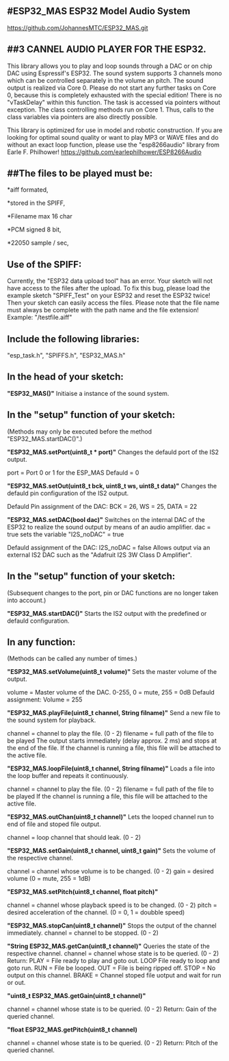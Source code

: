 #ESP32_MAS ESP32 Model Audio System
--------------------------------------------------------------------------------------------

https://github.com/JohannesMTC/ESP32_MAS.git
  
##3 CANNEL AUDIO PLAYER FOR THE ESP32.
---------------------------------------------------------------------------------------------
This library allows you to play and loop sounds through a DAC or on chip DAC
using Espressif's ESP32.
The sound system supports 3 channels mono which can be controlled separately
in the volume an pitch.
The sound output is realized via Core 0. Please do not start any further tasks on Core 0,
because this is completely exhausted with the special edition! There is no "vTaskDelay"
within this function. The task is accessed via pointers without exception.
The class controlling methods run on Core 1.
Thus, calls to the class variables via pointers are also directly possible.
  
This library is optimized for use in model and robotic construction. If you are looking for optimal sound quality or want to play MP3 or WAVE files and do without an exact loop function, please use the "esp8266audio" library from Earle F. Philhower!
https://github.com/earlephilhower/ESP8266Audio
 
##The files to be played must be:
---------------------------------------------------------------------------------------------
*aiff formated,

*stored in the SPIFF,

*Filename max 16 char

*PCM signed 8 bit,

*22050 sample / sec,
  
Use of the SPIFF:
---------------------------------------------------------------------------------------------
Currently, the "ESP32 data upload tool" has an error. Your sketch will not have access to the files after the upload. To fix this bug, please load the example sketch "SPIFF_Test" on your ESP32 and reset the ESP32 twice! Then your sketch can easily access the files. Please note that the file name must always be complete with the path name and the file extension!
Example: "/testfile.aiff"

Include the following libraries:  
---------------------------------------------------------------------------------------------
"esp_task.h",  "SPIFFS.h",  "ESP32_MAS.h"

In the head of your sketch:
---------------------------------------------------------------------------------------------
**"ESP32_MAS()"**  Initiaise a instance of the sound system.

In the "setup" function of your sketch:  
---------------------------------------------------------------------------------------------
(Methods may only be executed before the method "ESP32_MAS.startDAC()".)

**"ESP32_MAS.setPort(uint8_t * port)"** Changes the defauld port of the IS2 output.

port = Port 0 or 1 for the ESP_MAS  Defauld = 0

**"ESP32_MAS.setOut(uint8_t bck, uint8_t ws, uint8_t data)"**  Changes the defauld pin configuration of the IS2 output.

Defauld Pin assignment of the DAC:  BCK = 26,  WS = 25,  DATA = 22

**"ESP32_MAS.setDAC(bool dac)"**  Switches on the internal DAC of the ESP32 to realize the sound output by means of an audio amplifier.
dac = true sets the variable "I2S_noDAC" = true

Defauld assignment of the DAC:  I2S_noDAC = false   Allows output via an external IS2 DAC such as the "Adafruit I2S 3W Class D Amplifier".
  
In the "setup" function of your sketch:
---------------------------------------------------------------------------------------------
(Subsequent changes to the port, pin or DAC functions are no longer taken into account.)

**"ESP32_MAS.startDAC()"** Starts the IS2 output with the predefined or defauld configuration.
  
In any function:
---------------------------------------------------------------------------------------------
(Methods can be called any number of times.)
  
**"ESP32_MAS.setVolume(uint8_t volume)"** Sets the master volume of the output.

volume = Master volume of the DAC. 0-255, 0 = mute, 255 = 0dB  Defauld assignment:  Volume = 255
  
**"ESP32_MAS.playFile(uint8_t channel, String filname)"**  Send a new file to the sound system for playback.

channel = channel to play the file. (0 - 2)  filename = full path of the file to be played
The output starts immediately (delay approx. 2 ms) and stops at the end of the file. If the channel is running a file, this file will be attached to the active file.
  
**"ESP32_MAS.loopFile(uint8_t channel, String filname)"**  Loads a file into the loop buffer and repeats it continuously.

channel = channel to play the file. (0 - 2)  filename = full path of the file to be played
If the channel is running a file, this file will be attached to the active file.
  
**"ESP32_MAS.outChan(uint8_t channel)"** Lets the looped channel run to end of file and stoped file output.

channel = loop channel that should leak. (0 - 2)

**"ESP32_MAS.setGain(uint8_t channel, uint8_t gain)"**  Sets the volume of the respective channel.

channel = channel whose volume is to be changed. (0 - 2)  gain = desired volume (0 = mute, 255 = 1dB)
  
**"ESP32_MAS.setPitch(uint8_t channel, float pitch)"**

channel = channel whose playback speed is to be changed. (0 - 2)
pitch = desired acceleration of the channel. (0 = 0, 1 = doubble speed)
  
**"ESP32_MAS.stopCan(uint8_t channel)"**  Stops the output of the channel immediately.
channel = channel to be stopped. (0 - 2)
  
**"String ESP32_MAS.getCan(uint8_t channel)"**  Queries the state of the respective channel.
  channel = channel whose state is to be queried. (0 - 2)
  Return:
  PLAY = File ready to play and goto out.
  LOOP File ready to loop and goto run.
  RUN = File be looped.
  OUT = File is being ripped off.
  STOP = No output on this channel.
  BRAKE = Channel stoped file uotput and wait for run or out.
  
**"uint8_t ESP32_MAS.getGain(uint8_t channel)"**
  
  channel = channel whose state is to be queried. (0 - 2)
  Return:  Gain of the queried channel.
  
**"float ESP32_MAS.getPitch(uint8_t channel)**
  
  channel = channel whose state is to be queried. (0 - 2)
  Return:  Pitch of the queried channel.

